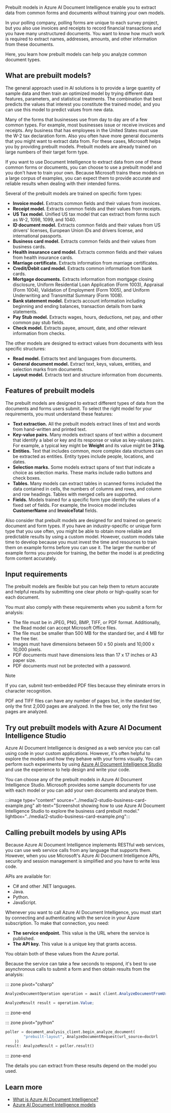Prebuilt models in Azure AI Document Intelligence enable you to extract data from common forms and documents without training your own models.

In your polling company, polling forms are unique to each survey project, but you also use invoices and receipts to record financial transactions and you have many unstructured documents. You want to know how much work is required to extract names, addresses, amounts, and other information from these documents.

Here, you learn how prebuilt models can help you analyze common document types.

## What are prebuilt models?

The general approach used in AI solutions is to provide a large quantity of sample data and then train an optimized model by trying different data features, parameters, and statistical treatments. The combination that best predicts the values that interest you constitute the trained model, and you can use this model to predict values from new data.

Many of the forms that businesses use from day to day are of a few common types. For example, most businesses issue or receive invoices and receipts. Any business that has employees in the United States must use the W-2 tax declaration form. Also you often have more general documents that you might want to extract data from. For these cases, Microsoft helps you by providing prebuilt models. Prebuilt models are already trained on large numbers of their target form type.

If you want to use Document Intelligence to extract data from one of these common forms or documents, you can choose to use a prebuilt model and you don't have to train your own. Because Microsoft trains these models on a large corpus of examples, you can expect them to provide accurate and reliable results when dealing with their intended forms.

Several of the prebuilt models are trained on specific form types:

- **Invoice model.** Extracts common fields and their values from invoices.
- **Receipt model.** Extracts common fields and their values from receipts.
- **US Tax model.** Unified US tax model that can extract from forms such as W-2, 1098, 1099, and 1040.
- **ID document model.** Extracts common fields and their values from US drivers' licenses, European Union IDs and drivers license, and international passports.
- **Business card model.** Extracts common fields and their values from business cards.
- **Health insurance card model.** Extracts common fields and their values from health insurance cards.
- **Marriage certificate.** Extracts information from marriage certificates.
- **Credit/Debit card model.** Extracts common information from bank cards.
- **Mortgage documents.** Extracts information from mortgage closing disclosure, Uniform Residential Loan Application (Form 1003), Appraisal (Form 1004), Validation of Employment (Form 1005), and Uniform Underwriting and Transmittal Summary (Form 1008).
- **Bank statement model.** Extracts account information including beginning and ending balances, transaction details from bank statements.
- **Pay Stub model.** Extracts wages, hours, deductions, net pay, and other common pay stub fields.
- **Check model.** Extracts payee, amount, date, and other relevant information from checks.

The other models are designed to extract values from documents with less specific structures:

- **Read model.** Extracts text and languages from documents.
- **General document model.** Extract text, keys, values, entities, and selection marks from documents.
- **Layout model.** Extracts text and structure information from documents.

## Features of prebuilt models

The prebuilt models are designed to extract different types of data from the documents and forms users submit. To select the right model for your requirements, you must understand these features:

- **Text extraction.** All the prebuilt models extract lines of text and words from hand-written and printed text.
- **Key-value pairs.** Many models extract spans of text within a document that identify a label or key and its response or value as key-values pairs. For example, a typical key might be **Weight** and its value might be **31 kg**.
- **Entities.** Text that includes common, more complex data structures can be extracted as entities. Entity types include people, locations, and dates. 
- **Selection marks.** Some models extract spans of text that indicate a choice as selection marks. These marks include radio buttons and check boxes.
- **Tables.** Many models can extract tables in scanned forms included the data contained in cells, the numbers of columns and rows, and column and row headings. Tables with merged cells are supported.
- **Fields.** Models trained for a specific form type identify the values of a fixed set of fields. For example, the Invoice model includes **CustomerName** and **InvoiceTotal** fields.

Also consider that prebuilt models are designed for and trained on generic document and form types. If you have an industry-specific or unique form type that you use often, you might be able to obtain more reliable and predictable results by using a custom model. However, custom models take time to develop because you must invest the time and resources to train them on example forms before you can use it. The larger the number of example forms you provide for training, the better the model is at predicting form content accurately.

## Input requirements

The prebuilt models are flexible but you can help them to return accurate and helpful results by submitting one clear photo or high-quality scan for each document.

You must also comply with these requirements when you submit a form for analysis:

- The file must be in JPEG, PNG, BMP, TIFF, or PDF format. Additionally, the Read model can accept Microsoft Office files.
- The file must be smaller than 500 MB for the standard tier, and 4 MB for the free tier.
- Images must have dimensions between 50 x 50 pixels and 10,000 x 10,000 pixels.
- PDF documents must have dimensions less than 17 x 17 inches or A3 paper size.
- PDF documents must not be protected with a password.

> [!NOTE]
> If you can, submit text-embedded PDF files because they eliminate errors in character recognition.

PDF and TIFF files can have any number of pages but, in the standard tier, only the first 2,000 pages are analyzed. In the free tier, only the first two pages are analyzed.

## Try out prebuilt models with Azure AI Document Intelligence Studio

Azure AI Document Intelligence is designed as a web service you can call using code in your custom applications. However, it's often helpful to explore the models and how they behave with your forms visually. You can perform such experiments by using [Azure AI Document Intelligence Studio](https://formrecognizer.appliedai.azure.com/studio) and use the experience to help design and write your code.

You can choose any of the prebuilt models in Azure AI Document Intelligence Studio. Microsoft provides some sample documents for use with each model or you can add your own documents and analyze them.

:::image type="content" source="../media/2-studio-business-card-example.png" alt-text="Screenshot showing how to use Azure AI Document Intelligence Studio to explore the business card prebuilt model." lightbox="../media/2-studio-business-card-example.png":::

## Calling prebuilt models by using APIs

Because Azure AI Document Intelligence implements RESTful web services, you can use web service calls from any language that supports them. However, when you use Microsoft's Azure AI Document Intelligence APIs, security and session management is simplified and you have to write less code.

APIs are available for:

- C# and other .NET languages.
- Java.
- Python.
- JavaScript.

Whenever you want to call Azure AI Document Intelligence, you must start by connecting and authenticating with the service in your Azure subscription. To make that connection, you need:

- **The service endpoint.** This value is the URL where the service is published.
- **The API key.** This value is a unique key that grants access.

You obtain both of these values from the Azure portal.

Because the service can take a few seconds to respond, it's best to use asynchronous calls to submit a form and then obtain results from the analysis:

::: zone pivot="csharp"

```csharp
AnalyzeDocumentOperation operation = await client.AnalyzeDocumentFromUriAsync(WaitUntil.Completed, "prebuilt-layout", fileUri);

AnalyzeResult result = operation.Value;
```

::: zone-end

::: zone pivot="python"

```python
poller = document_analysis_client.begin_analyze_document(
        "prebuilt-layout", AnalyzeDocumentRequest(url_source=docUrl
    ))
result: AnalyzeResult = poller.result()
```

::: zone-end

The details you can extract from these results depend on the model you used.

## Learn more

- [What is Azure AI Document Intelligence?](/azure/ai-services/document-intelligence/overview)
- [Azure AI Document Intelligence models](/azure/ai-services/document-intelligence/concept-model-overview)
